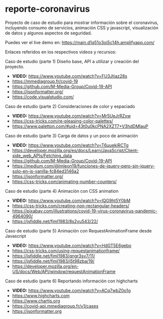# reporte-coronavirus
Proyecto de caso de estudio para mostrar información sobre el coronavirus, incluyendo consumo de servicios, animación CSS y javascript, visualización de datos y algunos aspectos de seguridad.

Puedes ver el live demo en: https://main.d1q51o3oi5c14h.amplifyapp.com/

Enlaces referidos en los respectivos videos y recursos:

Caso de estudio (parte 1) Diseño base, API a utilizar y creación del proyecto.
* **VIDEO:** https://www.youtube.com/watch?v=FU3Jtjaz28s
* https://mmediagroup.fr/covid-19​
* https://github.com/M-Media-Group/Covid-19-API
* https://jsonformatter.org/​
* https://code.visualstudio.com/

Caso de estudio (parte 2) Consideraciones de color y espaciado
* **VIDEO:** https://www.youtube.com/watch?v=Mr5UeJrRZxw
* https://css-tricks.com/re-pleasing-color-palettes/
* https://www.paletton.com/#uid=43t0u0kcPNA2XZT7+V3hdDMlauP

Caso de estudio (parte 3) Carga de datos y un poco de animación
* **VIDEO:** https://www.youtube.com/watch?v=T6uuekiRCTg
* https://developer.mozilla.org/es/docs/Learn/JavaScript/Client-side_web_APIs/Fetching_data 
* https://github.com/M-Media-Group/Covid-19-API 
* https://medium.com/@lmleon19/funciones-de-jquery-pero-sin-jquery-solo-en-js-vanilla-fc84ed3146a2 
* https://jsonformatter.org/
* https://css-tricks.com/animating-number-counters/

Caso de estudio (parte 4) Animación con CSS animation
* **VIDEO:** https://www.youtube.com/watch?v=lQG9ht5Y0bM
* https://css-tricks.com/creating-non-rectangular-headers/
* https://pixabay.com/illustrations/covid-19-virus-coronavirus-pandemic-4964090/
* https://jsfiddle.net/fjml1983/8s2yu543/22/

Caso de estudio (parte 5) Animación con RequestAnimationFrame desde Javascript
* **VIDEO:** https://www.youtube.com/watch?v=HdGT5E6gebo
* https://css-tricks.com/using-requestanimationframe/
* https://jsfiddle.net/fjml1983/qngr3sv7/11/
* https://jsfiddle.net/fjml1983/j5t98zba/19/
* https://developer.mozilla.org/en-US/docs/Web/API/window/requestAnimationFrame

Caso de estudio (parte 6) Reportando información con highcharts
* **VIDEO:** https://www.youtube.com/watch?v=ACq7wbZ0o1g
* https://www.highcharts.com
* https://www.chartjs.org 
* https://covid-api.mmediagroup.fr/v1/cases 
* https://jsonformatter.org